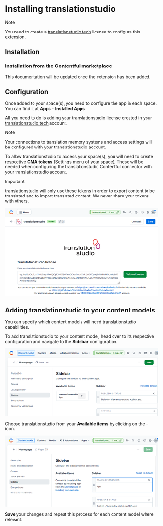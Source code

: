 # Installing translationstudio

> [!NOTE]
> You need to create a [translationstudio.tech](https://translationstudio.tech) license to configure this extension.

## Installation

### Installation from the Contentful marketplace

This documentation will be updated once the extension has been added.

## Configuration

Once added to your space(s), you need to configure the app in each space. You can find it at **Apps** - **Installed Apps**

All you need to do is adding your translationstudio license created in your [translationstudio.tech](https://account.translationstudio.tech) account.

> [!NOTE]
> Your connections to translation memory systems and access settings will be configured with your translationstudio account.

To allow translationstudio to access your space(s), you will need to create respective **CMA tokens** (Settings menu of your space). These will be needed when configuring the translationstudio Contentful connector with your translationstudio account.

> [!IMPORTANT]
> translationstudio will only use these tokens in order to export content to be translated and to import translated content. We never share your tokens with others.

![Configure the extension.](readme-data/configuration-1.png)


## Adding translationstudio to your content models

You can specify which content models will need translationstudio capabilities. 

To add translationstudio to your content model, head over to its respective configuration and navigate to the **Sidebar** configuration.

![To add translationstudio to your content model, edit its sidebar preferences and add translationstudio](readme-data/contentmodel-1.png)

Choose translationstudio from your **Available items** by clicking on the `+` icon. 

![Move translationstudio to whichever sidebar position you see fit.](readme-data/contentmodel-2.png)

**Save** your changes and repeat this process for each content model where relevant.